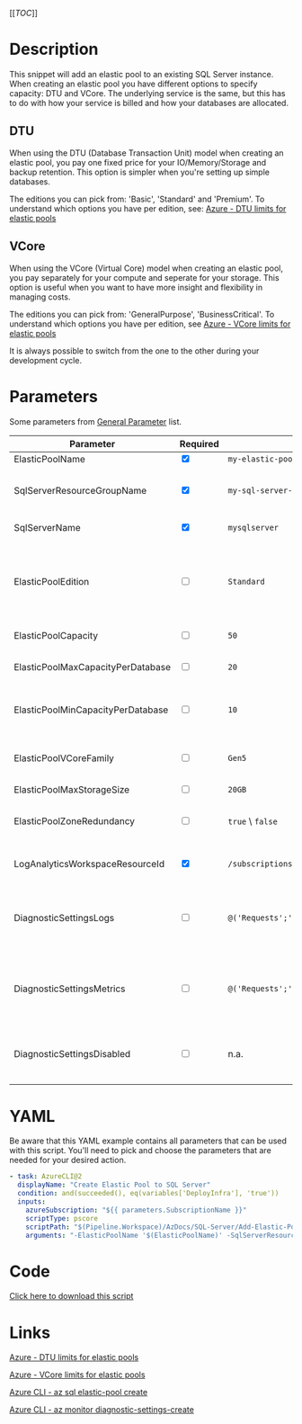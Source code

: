 [[_TOC_]]

# Description

This snippet will add an elastic pool to an existing SQL Server instance. When creating an elastic pool you have different options to specify capacity: DTU and VCore. The underlying service is the same, but this has to do with how your service is billed and how your databases are allocated.

## DTU

When using the DTU (Database Transaction Unit) model when creating an elastic pool, you pay one fixed price for your IO/Memory/Storage and backup retention. This option is simpler when you're setting up simple databases.

The editions you can pick from: 'Basic', 'Standard' and 'Premium'. To understand which options you have per edition, see: [Azure - DTU limits for elastic pools](https://docs.microsoft.com/en-us/azure/azure-sql/database/resource-limits-dtu-elastic-pools)

## VCore

When using the VCore (Virtual Core) model when creating an elastic pool, you pay separately for your compute and seperate for your storage. This option is useful when you want to have more insight and flexibility in managing costs.

The editions you can pick from: 'GeneralPurpose', 'BusinessCritical'. To understand which options you have per edition, see [Azure - VCore limits for elastic pools](https://docs.microsoft.com/en-us/azure/azure-sql/database/resource-limits-vcore-elastic-pools)

It is always possible to switch from the one to the other during your development cycle.

# Parameters

Some parameters from [General Parameter](/Azure/AzDocs-v1/Scripts) list.

| Parameter                         | Required                        | Example Value                                                                                                                                   | Description                                                                                                                                                            |
| --------------------------------- | ------------------------------- | ----------------------------------------------------------------------------------------------------------------------------------------------- | ---------------------------------------------------------------------------------------------------------------------------------------------------------------------- |
| ElasticPoolName                   | <input type="checkbox" checked> | `my-elastic-pool`                                                                                                                               | The name of the elastic pool.                                                                                                                                          |
| SqlServerResourceGroupName        | <input type="checkbox" checked> | `my-sql-server-resource-group`                                                                                                                  | The resourcegroup where your sql server resides in for which you're making an elastic pool.                                                                            |
| SqlServerName                     | <input type="checkbox" checked> | `mysqlserver`                                                                                                                                   | The name of the SQL Server resource.                                                                                                                                   |
| ElasticPoolEdition                | <input type="checkbox">         | `Standard`                                                                                                                                      | The elastic pool edition. When using DTU's pick from: 'Basic', 'Standard' and 'Premium'. When working with VCores, pick from: 'GeneralPurpose' and 'BusinessCritical'. |
| ElasticPoolCapacity               | <input type="checkbox">         | `50`                                                                                                                                            | The capacity of the pool in DTU's or VCores.                                                                                                                           |
| ElasticPoolMaxCapacityPerDatabase | <input type="checkbox">         | `20`                                                                                                                                            | The max capacity in DTU's or VCores any one database in the pool can consume.                                                                                          |
| ElasticPoolMinCapacityPerDatabase | <input type="checkbox">         | `10`                                                                                                                                            | The minimum capacity in DTU's or VCores each database in the pool is guaranteed.                                                                                       |
| ElasticPoolVCoreFamily            | <input type="checkbox">         | `Gen5`                                                                                                                                          | The compute generation component when using VCores. You can pick from: 'Gen5' and 'Gen4'.                                                                              |
| ElasticPoolMaxStorageSize         | <input type="checkbox">         | `20GB`                                                                                                                                          | The max storage size.                                                                                                                                                  |
| ElasticPoolZoneRedundancy         | <input type="checkbox">         | `true` \ `false`                                                                                                                                | To enable zone redundancy for the pool. NOTE: Not for all editions zone redundancy can be enabled.                                                                     |
| LogAnalyticsWorkspaceResourceId   | <input type="checkbox" checked> | `/subscriptions/<subscriptionid>/resourceGroups/<resourcegroup>/providers/Microsoft.OperationalInsights/workspaces/<loganalyticsworkspacename>` | The Log Analytics Workspace the diagnostic setting will be linked to.                                                                                                  |
| DiagnosticSettingsLogs            | <input type="checkbox">         | `@('Requests';'MongoRequests';)`                                                                                                                | If you want to enable a specific set of diagnostic settings for the category 'Logs'. By default, all categories for 'Logs' will be enabled.                            |
| DiagnosticSettingsMetrics         | <input type="checkbox">         | `@('Requests';'MongoRequests';)`                                                                                                                | If you want to enable a specific set of diagnostic settings for the category 'Metrics'. By default, all categories for 'Metrics' will be enabled.                      |
| DiagnosticSettingsDisabled        | <input type="checkbox">         | n.a.                                                                                                                                            | If you don't want to enable any diagnostic settings, you can pass this as a switch witout a value(`-DiagnosticsettingsDisabled`).                                      |

# YAML

Be aware that this YAML example contains all parameters that can be used with this script. You'll need to pick and choose the parameters that are needed for your desired action.

```yaml
- task: AzureCLI@2
  displayName: "Create Elastic Pool to SQL Server"
  condition: and(succeeded(), eq(variables['DeployInfra'], 'true'))
  inputs:
    azureSubscription: "${{ parameters.SubscriptionName }}"
    scriptType: pscore
    scriptPath: "$(Pipeline.Workspace)/AzDocs/SQL-Server/Add-Elastic-Pool-To-SQL-Server.ps1"
    arguments: "-ElasticPoolName '$(ElasticPoolName)' -SqlServerResourceGroupName '$(SqlServerResourceGroupName)' -SqlServerName '$(SqlServerName)' -ElasticPoolEdition '$(ElasticPoolEdition)' -ElasticPoolCapacity '$(ElasticPoolCapacity)' -ElasticPoolMaxCapacityPerDatabase '$(ElasticPoolMaxCapacityPerDatabase)' -ElasticPoolMinCapacityPerDatabase '$(ElasticPoolMinCapacityPerDatabase)' -ElasticPoolVCoreFamily '$(ElasticPoolVCoreFamily)' -ElasticPoolMaxStorageSize '$(ElasticPoolMaxStorageSize)' -ElasticPoolZoneRedundancy '$(ElasticPoolZoneRedundancy)' -LogAnalyticsWorkspaceResourceId '$(LogAnalyticsWorkspaceResourceId)' -ResourceTags $(ResourceTags) -DiagnosticSettingsLogs $(DiagnosticSettingsLogs) -DiagnosticSettingsDisabled $(DiagnosticSettingsDisabled)"
```

# Code

[Click here to download this script](../../../../../src/SQL-Server/Add-Elastic-Pool-To-SQL-Server.ps1)

# Links

[Azure - DTU limits for elastic pools](https://docs.microsoft.com/en-us/azure/azure-sql/database/resource-limits-dtu-elastic-pools)

[Azure - VCore limits for elastic pools](https://docs.microsoft.com/en-us/azure/azure-sql/database/resource-limits-vcore-elastic-pools)

[Azure CLI - az sql elastic-pool create](https://docs.microsoft.com/en-us/cli/azure/sql/elastic-pool?view=azure-cli-latest#az_sql_elastic_pool_create)

[Azure CLI - az monitor diagnostic-settings-create](https://docs.microsoft.com/nl-nl/cli/azure/monitor/diagnostic-settings?view=azure-cli-latest#az_monitor_diagnostic_settings_create)
